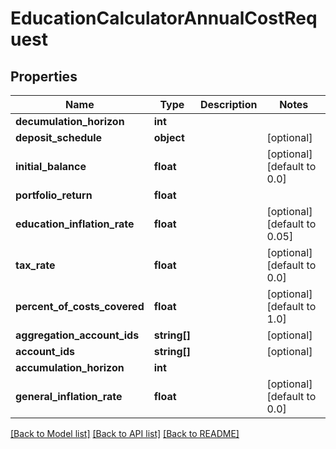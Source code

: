 # EducationCalculatorAnnualCostRequest

## Properties
Name | Type | Description | Notes
------------ | ------------- | ------------- | -------------
**decumulation_horizon** | **int** |  | 
**deposit_schedule** | **object** |  | [optional] 
**initial_balance** | **float** |  | [optional] [default to 0.0]
**portfolio_return** | **float** |  | 
**education_inflation_rate** | **float** |  | [optional] [default to 0.05]
**tax_rate** | **float** |  | [optional] [default to 0.0]
**percent_of_costs_covered** | **float** |  | [optional] [default to 1.0]
**aggregation_account_ids** | **string[]** |  | [optional] 
**account_ids** | **string[]** |  | [optional] 
**accumulation_horizon** | **int** |  | 
**general_inflation_rate** | **float** |  | [optional] [default to 0.0]

[[Back to Model list]](../README.md#documentation-for-models) [[Back to API list]](../README.md#documentation-for-api-endpoints) [[Back to README]](../README.md)


